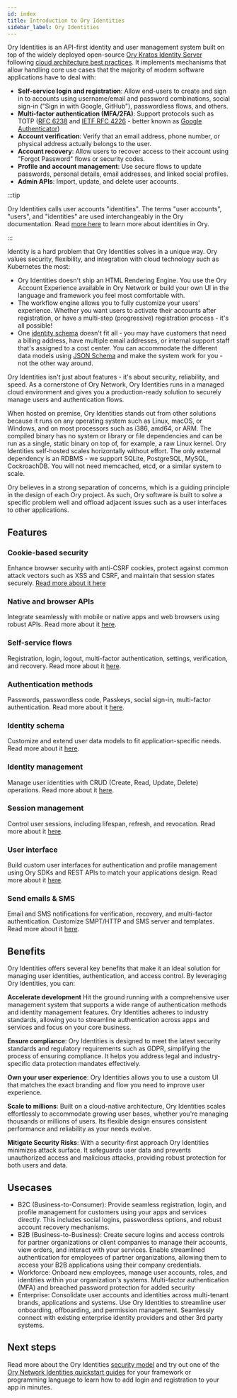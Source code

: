 ```yaml
---
id: index
title: Introduction to Ory Identities
sidebar_label: Ory Identities
---
```


Ory Identities is an API-first identity and user management system built on top of the widely deployed open-source
[Ory Kratos Identity Server](https://github.com/ory/kratos) following
[cloud architecture best practices](ecosystem/software-architecture-philosophy.md). It implements mechanisms that allow handling
core use cases that the majority of modern software applications have to deal with:

- **Self-service login and registration**: Allow end-users to create and sign in to accounts using username/email and password
  combinations, social sign-in ("Sign in with Google, GitHub"), passwordless flows, and others.
- **Multi-factor authentication (MFA/2FA)**: Support protocols such as TOTP ([RFC 6238](https://tools.ietf.org/html/rfc6238) and
  [IETF RFC 4226](https://tools.ietf.org/html/rfc4226) - better known as
  [Google Authenticator](https://en.wikipedia.org/wiki/Google_Authenticator))
- **Account verification**: Verify that an email address, phone number, or physical address actually belongs to the user.
- **Account recovery**: Allow users to recover access to their account using "Forgot Password" flows or security codes.
- **Profile and account management**: Use secure flows to update passwords, personal details, email addresses, and linked social
  profiles.
- **Admin APIs**: Import, update, and delete user accounts.

:::tip

Ory Identities calls user accounts "identities". The terms "user accounts", "users", and "identities" are used interchangeably in
the Ory documentation. Read [more here](../kratos/manage-identities/01_overview.mdx) to learn more about identities in Ory.

:::

Identity is a hard problem that Ory Identities solves in a unique way. Ory values security, flexibility, and integration with
cloud technology such as Kubernetes the most:

- Ory Identities doesn't ship an HTML Rendering Engine. You use the Ory Account Experience available in Ory Network or build your
  own UI in the language and framework you feel most comfortable with.
- The workflow engine allows you to fully customize your users' experience. Whether you want users to activate their accounts
  after registration, or have a multi-step (progressive) registration process - it's all possible!
- One [identity schema](../kratos/manage-identities/01_overview.mdx) doesn't fit all - you may have customers that need a billing
  address, have multiple email addresses, or internal support staff that's assigned to a cost center. You can accommodate the
  different data models using [JSON Schema](https://json-schema.org/) and make the system work for you - not the other way around.

Ory Identities isn't just about features - it's about security, reliability, and speed. As a cornerstone of Ory Network, Ory
Identities runs in a managed cloud environment and gives you a production-ready solution to securely manage users and
authentication flows.

When hosted on premise, Ory Identities stands out from other solutions because it runs on any operating system such as Linux,
macOS, or Windows, and on most processors such as i386, amd64, or ARM. The compiled binary has no system or library or file
dependencies and can be run as a single, static binary on top of, for example, a raw Linux kernel. Ory Identities self-hosted
scales horizontally without effort. The only external dependency is an RDBMS - we support SQLite, PostgreSQL, MySQL, CockroachDB.
You will not need memcached, etcd, or a similar system to scale.

Ory believes in a strong separation of concerns, which is a guiding principle in the design of each Ory project. As such, Ory
software is built to solve a specific problem well and offload adjacent issues such as a user interfaces to other applications.

## Features

### Cookie-based security

Enhance browser security with anti-CSRF cookies, protect against common attack vectors such as XSS and CSRF, and maintain that
session states securely. [Read more about it here](../security-model.mdx)

### Native and browser APIs

Integrate seamlessly with mobile or native apps and web browsers using robust APIs. Read more about it [here](native-browser.mdx).

### Self-service flows

Registration, login, logout, multi-factor authentication, settings, verification, and recovery. Read more about it
[here](../kratos/self-service.mdx).

### Authentication methods

Passwords, passwordless code, Passkeys, social sign-in, multi-factor authentication. Read more about it
[here](../kratos/concepts/credentials.mdx).

### Identity schema

Customize and extend user data models to fit application-specific needs. Read more about it
[here](../kratos/manage-identities/01_overview.mdx).

### Identity management

Manage user identities with CRUD (Create, Read, Update, Delete) operations. Read more about it
[here](../kratos/manage-identities/01_overview.mdx).

### Session management

Control user sessions, including lifespan, refresh, and revocation. Read more about it
[here](../kratos/session-management/01_overview.mdx).

### User interface

Build custom user interfaces for authentication and profile management using Ory SDKs and REST APIs to match your applications
design. Read more about it [here](../account-experience/index.mdx).

### Send emails & SMS

Email and SMS notifications for verification, recovery, and multi-factor authentication. Customize SMPT/HTTP and SMS server and
templates. Read more about it [here](../kratos/emails-sms/05_custom-email-templates.mdx).

## Benefits

Ory Identities offers several key benefits that make it an ideal solution for managing user identities, authentication, and access
control. By leveraging Ory Identities, you can:

**Accelerate development** Hit the ground running with a comprehensive user management system that supports a wide range of
authentication methods and identity management features. Ory Identities adheres to industry standards, allowing you to streamline
authentication across apps and services and focus on your core business.

**Ensure compliance**: Ory Identities is designed to meet the latest security standards and regulatory requirements such as GDPR,
simplifying the process of ensuring compliance. It helps you address legal and industry-specific data protection mandates
effectively.

**Own your user experience**: Ory Identities allows you to use a custom UI that matches the exact branding and flow you need to
improve user experience.

**Scale to millions**: Built on a cloud-native architecture, Ory Identities scales effortlessly to accommodate growing user bases,
whether you're managing thousands or millions of users. Its flexible design ensures consistent performance and reliability as your
needs evolve.

**Mitigate Security Risks**: With a security-first approach Ory Identities minimizes attack surface. It safeguards user data and
prevents unauthorized access and malicious attacks, providing robust protection for both users and data.

## Usecases

- B2C (Business-to-Consumer): Provide seamless registration, login, and profile management for customers using your apps and
  services directly. This includes social logins, passwordless options, and robust account recovery mechanisms.
- B2B (Business-to-Business): Create secure logins and access controls for partner organizations or client companies to manage
  their accounts, view orders, and interact with your services. Enable streamlined authentication for employees of partner
  organizations, allowing them to access your B2B applications using their company credentials.
- Workforce: Onboard new employees, manage user accounts, roles, and identities within your organization's systems. Multi-factor
  authentication (MFA) and breached password protection for added security
- Enterprise: Consolidate user accounts and identities across multi-tenant brands, applications and systems. Use Ory Identities to
  streamline user onboarding, offboarding, and permission management. Seamlessly connect with existing enterprise identity
  providers and other 3rd party systems.

## Next steps

Read more about the Ory Identities [security model](../security-model.mdx) and try out one of the
[Ory Network Identities quickstart guides](../getting-started/overview.mdx) for your framework or programming language to learn
how to add login and registration to your app in minutes.
